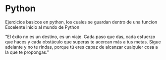 # Python
Ejercicios basicos en python, los cuales se guardan dentro de una funcion
Excelente inicio al mundo de Python 



"El éxito no es un destino, es un viaje. Cada paso que das, cada esfuerzo que haces y cada obstáculo que superas te acercan más a tus metas. Sigue adelante y no te rindas, porque tú eres capaz de alcanzar cualquier cosa a la que te propongas."
